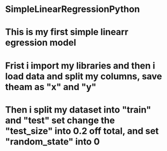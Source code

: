 # SimpleLinearRegressionPython
# This is my first simple linearr egression model
# Frist i import my libraries and then i load data and split my columns, save theam as "x" and "y"
# Then i split my dataset into "train" and "test" set change the "test_size" into 0.2 off total, and set "random_state" into 0
